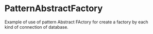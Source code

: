# PatternAbstractFactory
Example of use of pattern Abstract FActory for create a factory by each kind of connection of database.
